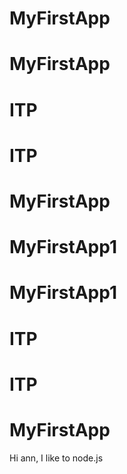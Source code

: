 # MyFirstApp
# MyFirstApp
# ITP
# ITP
# MyFirstApp
# MyFirstApp1
# MyFirstApp1
# ITP
# ITP
# MyFirstApp

Hi ann,
I like to node.js
